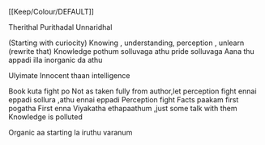[[Keep/Colour/DEFAULT]] 

Therithal
Purithadal
Unnaridhal

(Starting with curiocity) Knowing , understanding, perception , unlearn (rewrite that)
Knowledge pothum solluvaga athu pride solluvaga
Aana thu appadi illa inorganic da athu

Ulyimate Innocent thaan intelligence

Book kuta fight po 
Not as taken fully from author,let perception fight ennai eppadi sollura ,athu ennai eppadi
Perception fight 
Facts paakam first pogatha 
First enna
Viyakatha ethapaathum ,just some talk with them
Knowledge is polluted



Organic aa starting la iruthu varanum
